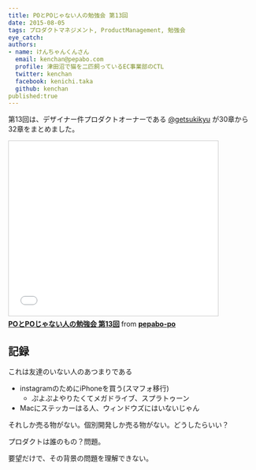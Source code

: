 ```yaml
---
title: POとPOじゃない人の勉強会 第13回
date: 2015-08-05
tags: プロダクトマネジメント, ProductManagement, 勉強会
eye_catch:
authors:
- name: けんちゃんくんさん
  email: kenchan@pepabo.com
  profile: 津田沼で猫を二匹飼っているEC事業部のCTL
  twitter: kenchan
  facebook: kenichi.taka
  github: kenchan
published:true
---
```

第13回は、デザイナー件プロダクトオーナーである [@getsukikyu](https://twitter.com/getsukikyu) が30章から32章をまとめました。

<iframe src="//www.slideshare.net/slideshow/embed_code/key/hRH138S0QJXgDu" width="425" height="355" frameborder="0" marginwidth="0" marginheight="0" scrolling="no" style="border:1px solid #CCC; border-width:1px; margin-bottom:5px; max-width: 100%;" allowfullscreen> </iframe> <div style="margin-bottom:5px"> <strong> <a href="//www.slideshare.net/pepabo-po/popo-13" title="POとPOじゃない人の勉強会 第13回" target="_blank">POとPOじゃない人の勉強会 第13回</a> </strong> from <strong><a href="//www.slideshare.net/pepabo-po" target="_blank">pepabo-po</a></strong> </div>

## 記録

これは友達のいない人のあつまりである

- instagramのためにiPhoneを買う(スマフォ移行)
  - ぷよぷよやりたくてメガドライブ、スプラトゥーン
- Macにステッカーはる人、ウィンドウズにはいないじゃん

それしか売る物がない。個別開発しか売る物がない。どうしたらいい？

プロダクトは誰のもの？問題。

要望だけで、その背景の問題を理解できない。
